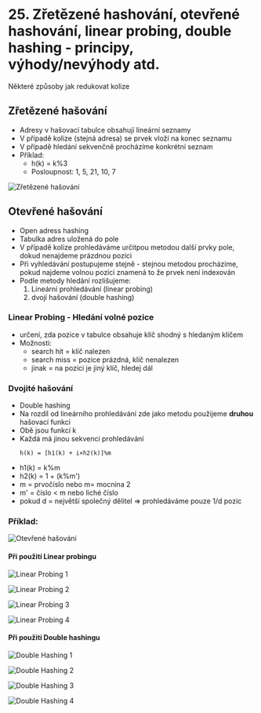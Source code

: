# 25. Zřetězené hashování, otevřené hashování, linear probing, double hashing - principy, výhody/nevýhody atd.

Některé způsoby jak redukovat kolize

## Zřetězené hašování

- Adresy v hašovací tabulce obsahují lineární seznamy
- V případě kolize (stejná adresa) se prvek vloží na konec seznamu
- V případě hledání sekvenčně procházíme konkrétní seznam
- Příklad:
  - h(k) = k%3
  - Posloupnost: 1, 5, 21, 10, 7

![Zřetězené hašování](pictures/zretezeneHash.png)

## Otevřené hašování

- Open adress hashing
- Tabulka adres uložená do pole
- V případě kolize prohledáváme určitpou metodou další prvky pole, dokud nenajdeme prázdnou pozici
- Při vyhledávání postupujeme stejně - stejnou metodou procházíme, pokud najdeme volnou pozici znamená to že prvek není indexován
- Podle metody hledání rozlišujeme:
  1. Lineární prohledávání (linear probing)
  2. dvojí hašování (double hashing)

### Linear Probing - Hledání volné pozice

- určení, zda pozice v tabulce obsahuje klíč shodný s hledaným klíčem
- Možnosti:
  - search hit = klíč nalezen
  - search miss = pozice prázdná, klíč nenalezen
  - jinak = na pozici je jiný klíč, hledej dál

### Dvojité hašování

- Double hashing
- Na rozdíl od lineárního prohledávání zde jako metodu použijeme **druhou** hašovací funkci
- Obě jsou funkcí k
- Každá má jinou sekvenci prohledávání
  ```
  h(k) = [h1(k) + i×h2(k)]%m
  ```
- h1(k) = k%m
- h2(k) = 1 + (k%m')
- m = prvočíslo nebo m= mocnina 2
- m' = číslo < m nebo liché číslo
- pokud d = největší společný dělitel => prohledáváme pouze 1/d pozic

### Příklad:

![Otevřené hašování](pictures/otevreneHash.png)

#### Při použití Linear probingu

![Linear Probing 1](pictures/linearProbing1.png)

![Linear Probing 2](pictures/linearProbing2.png)

![Linear Probing 3](pictures/linearProbing3.png)

![Linear Probing 4](pictures/linearProbing4.png)

#### Při použití Double hashingu

![Double Hashing 1](pictures/doubleHash1.png)

![Double Hashing 2](pictures/doubleHash2.png)

![Double Hashing 3](pictures/doubleHash3.png)

![Double Hashing 4](pictures/doubleHash4.png)

